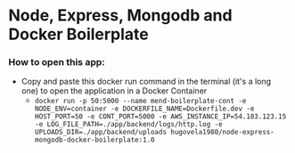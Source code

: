 # Node, Express, Mongodb and Docker Boilerplate

### How to open this app:
  - Copy and paste this docker run command in the terminal (it's a long one) to open the application in a Docker Container
      - `docker run -p 50:5000 --name mend-boilerplate-cont -e NODE_ENV=container -e DOCKERFILE_NAME=Dockerfile.dev -e HOST_PORT=50 -e CONT_PORT=5000 -e AWS_INSTANCE_IP=54.183.123.15 -e LOG_FILE_PATH=./app/backend/logs/http.log -e UPLOADS_DIR=./app/backend/uploads hugovela1980/node-express-mongodb-docker-boilerplate:1.0`